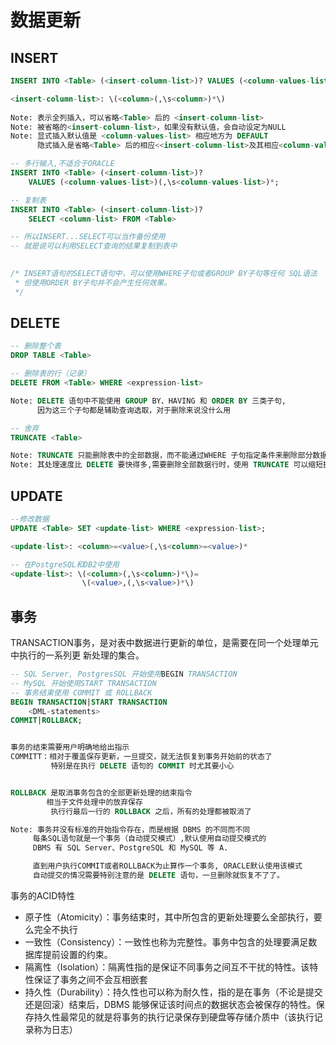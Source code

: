 # 数据更新

## INSERT
```SQL
INSERT INTO <Table> (<insert-column-list>)? VALUES (<column-values-list>);

<insert-column-list>: \(<column>(,\s<column>)*\)
                
Note: 表示全列插入，可以省略<Table> 后的 <insert-column-list>
Note: 被省略的<insert-column-list>，如果没有默认值，会自动设定为NULL
Note: 显式插入默认值是 <column-values-list> 相应地方为 DEFAULT
      隐式插入是省略<Table> 后的相应<<insert-column-list>及其相应<column-values-list>

-- 多行输入,不适合于ORACLE
INSERT INTO <Table> (<insert-column-list>)? 
    VALUES (<column-values-list>)(,\s<column-values-list>)*;
```

```SQL
-- 复制表
INSERT INTO <Table> (<insert-column-list>)? 
    SELECT <column-list> FROM <Table> 

-- 所以INSERT...SELECT可以当作备份使用
-- 就是说可以利用SELECT查询的结果复制到表中

 
/* INSERT语句的SELECT语句中，可以使用WHERE子句或者GROUP BY子句等任何 SQL语法
 * 但使用ORDER BY子句并不会产生任何效果。
 */
```

## DELETE
```SQL
-- 删除整个表
DROP TABLE <Table>

-- 删除表的行（记录）
DELETE FROM <Table> WHERE <expression-list>

Note: DELETE 语句中不能使用 GROUP BY、HAVING 和 ORDER BY 三类子句,
      因为这三个子句都是辅助查询选取，对于删除来说没什么用

-- 舍弃
TRUNCATE <Table>

Note: TRUNCATE 只能删除表中的全部数据，而不能通过WHERE 子句指定条件来删除部分数据
Note: 其处理速度比 DELETE 要快得多,需要删除全部数据行时，使用 TRUNCATE 可以缩短执行时间

```

## UPDATE
```SQL
--修改数据
UPDATE <Table> SET <update-list> WHERE <expression-list>;

<update-list>: <column>=<value>(,\s<column>=<value>)*

-- 在PostgreSQL和DB2中使用
<update-list>: \(<column>(,\s<column>)*\)=
                \(<value>,(,\s<value>)*\)
```

## 事务
TRANSACTION事务，是对表中数据进行更新的单位，是需要在同一个处理单元中执行的一系列更
新处理的集合。
```SQL
-- SQL Server, PostgresSQL 开始使用BEGIN TRANSACTION
-- MySQL 开始使用START TRANSACTION
-- 事务结束使用 COMMIT 或 ROLLBACK
BEGIN TRANSACTION|START TRANSACTION
    <DML-statements>
COMMIT|ROLLBACK;


事务的结束需要用户明确地给出指示
COMMITT：相对于覆盖保存更新，一旦提交，就无法恢复到事务开始前的状态了
         特别是在执行 DELETE 语句的 COMMIT 时尤其要小心


ROLLBACK 是取消事务包含的全部更新处理的结束指令
        相当于文件处理中的放弃保存
         执行行最后一行的 ROLLBACK 之后，所有的处理都被取消了

Note: 事务并没有标准的开始指令存在，而是根据 DBMS 的不同而不同
     每条SQL语句就是一个事务（自动提交模式）,默认使用自动提交模式的
     DBMS 有 SQL Server、PostgreSQL 和 MySQL 等 A.

     直到用户执行COMMIT或者ROLLBACK为止算作一个事务, ORACLE默认使用该模式
     自动提交的情况需要特别注意的是 DELETE 语句，一旦删除就恢复不了了。

```
事务的ACID特性
* 原子性（Atomicity）：事务结束时，其中所包含的更新处理要么全部执行，要么完全不执行
* 一致性（Consistency）：一致性也称为完整性。事务中包含的处理要满足数据库提前设置的约束。
* 隔离性（Isolation）：隔离性指的是保证不同事务之间互不干扰的特性。该特性保证了事务之间不会互相嵌套
* 持久性（Durability）：持久性也可以称为耐久性，指的是在事务（不论是提交还是回滚）结束后，DBMS 能够保证该时间点的数据状态会被保存的特性。保存持久性最常见的就是将事务的执行记录保存到硬盘等存储介质中（该执行记录称为日志）
